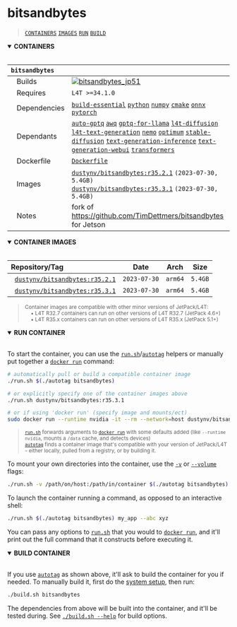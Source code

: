 # bitsandbytes

> [`CONTAINERS`](#user-content-containers) [`IMAGES`](#user-content-images) [`RUN`](#user-content-run) [`BUILD`](#user-content-build)
<details open>
<summary><b><a id="containers">CONTAINERS</a></b></summary>
<br>

| **`bitsandbytes`** | |
| :-- | :-- |
| &nbsp;&nbsp;&nbsp;Builds | [![`bitsandbytes_jp51`](https://img.shields.io/github/actions/workflow/status/dusty-nv/jetson-containers/bitsandbytes_jp51.yml?label=bitsandbytes:jp51)](https://github.com/dusty-nv/jetson-containers/actions/workflows/bitsandbytes_jp51.yml) |
| &nbsp;&nbsp;&nbsp;Requires | `L4T >=34.1.0` |
| &nbsp;&nbsp;&nbsp;Dependencies | [`build-essential`](/packages/build-essential) [`python`](/packages/python) [`numpy`](/packages/numpy) [`cmake`](/packages/cmake/cmake_pip) [`onnx`](/packages/onnx) [`pytorch`](/packages/pytorch) |
| &nbsp;&nbsp;&nbsp;Dependants | [`auto-gptq`](/packages/llm/auto-gptq) [`awq`](/packages/llm/awq) [`gptq-for-llama`](/packages/llm/gptq-for-llama) [`l4t-diffusion`](/packages/l4t/l4t-diffusion) [`l4t-text-generation`](/packages/l4t/l4t-text-generation) [`nemo`](/packages/nemo) [`optimum`](/packages/llm/optimum) [`stable-diffusion`](/packages/diffusion/stable-diffusion) [`text-generation-inference`](/packages/llm/text-generation-inference) [`text-generation-webui`](/packages/llm/text-generation-webui) [`transformers`](/packages/llm/transformers) |
| &nbsp;&nbsp;&nbsp;Dockerfile | [`Dockerfile`](Dockerfile) |
| &nbsp;&nbsp;&nbsp;Images | [`dustynv/bitsandbytes:r35.2.1`](https://hub.docker.com/r/dustynv/bitsandbytes/tags) `(2023-07-30, 5.4GB)`<br>[`dustynv/bitsandbytes:r35.3.1`](https://hub.docker.com/r/dustynv/bitsandbytes/tags) `(2023-07-30, 5.4GB)` |
| &nbsp;&nbsp;&nbsp;Notes | fork of https://github.com/TimDettmers/bitsandbytes for Jetson |

</details>

<details open>
<summary><b><a id="images">CONTAINER IMAGES</a></b></summary>
<br>

| Repository/Tag | Date | Arch | Size |
| :-- | :--: | :--: | :--: |
| &nbsp;&nbsp;[`dustynv/bitsandbytes:r35.2.1`](https://hub.docker.com/r/dustynv/bitsandbytes/tags) | `2023-07-30` | `arm64` | `5.4GB` |
| &nbsp;&nbsp;[`dustynv/bitsandbytes:r35.3.1`](https://hub.docker.com/r/dustynv/bitsandbytes/tags) | `2023-07-30` | `arm64` | `5.4GB` |

> <sub>Container images are compatible with other minor versions of JetPack/L4T:</sub><br>
> <sub>&nbsp;&nbsp;&nbsp;&nbsp;• L4T R32.7 containers can run on other versions of L4T R32.7 (JetPack 4.6+)</sub><br>
> <sub>&nbsp;&nbsp;&nbsp;&nbsp;• L4T R35.x containers can run on other versions of L4T R35.x (JetPack 5.1+)</sub><br>
</details>

<details open>
<summary><b><a id="run">RUN CONTAINER</a></b></summary>
<br>

To start the container, you can use the [`run.sh`](/docs/run.md)/[`autotag`](/docs/run.md#autotag) helpers or manually put together a [`docker run`](https://docs.docker.com/engine/reference/commandline/run/) command:
```bash
# automatically pull or build a compatible container image
./run.sh $(./autotag bitsandbytes)

# or explicitly specify one of the container images above
./run.sh dustynv/bitsandbytes:r35.3.1

# or if using 'docker run' (specify image and mounts/ect)
sudo docker run --runtime nvidia -it --rm --network=host dustynv/bitsandbytes:r35.3.1
```
> <sup>[`run.sh`](/docs/run.md) forwards arguments to [`docker run`](https://docs.docker.com/engine/reference/commandline/run/) with some defaults added (like `--runtime nvidia`, mounts a `/data` cache, and detects devices)</sup><br>
> <sup>[`autotag`](/docs/run.md#autotag) finds a container image that's compatible with your version of JetPack/L4T - either locally, pulled from a registry, or by building it.</sup>

To mount your own directories into the container, use the [`-v`](https://docs.docker.com/engine/reference/commandline/run/#volume) or [`--volume`](https://docs.docker.com/engine/reference/commandline/run/#volume) flags:
```bash
./run.sh -v /path/on/host:/path/in/container $(./autotag bitsandbytes)
```
To launch the container running a command, as opposed to an interactive shell:
```bash
./run.sh $(./autotag bitsandbytes) my_app --abc xyz
```
You can pass any options to [`run.sh`](/docs/run.md) that you would to [`docker run`](https://docs.docker.com/engine/reference/commandline/run/), and it'll print out the full command that it constructs before executing it.
</details>
<details open>
<summary><b><a id="build">BUILD CONTAINER</b></summary>
<br>

If you use [`autotag`](/docs/run.md#autotag) as shown above, it'll ask to build the container for you if needed.  To manually build it, first do the [system setup](/docs/setup.md), then run:
```bash
./build.sh bitsandbytes
```
The dependencies from above will be built into the container, and it'll be tested during.  See [`./build.sh --help`](/jetson_containers/build.py) for build options.
</details>
